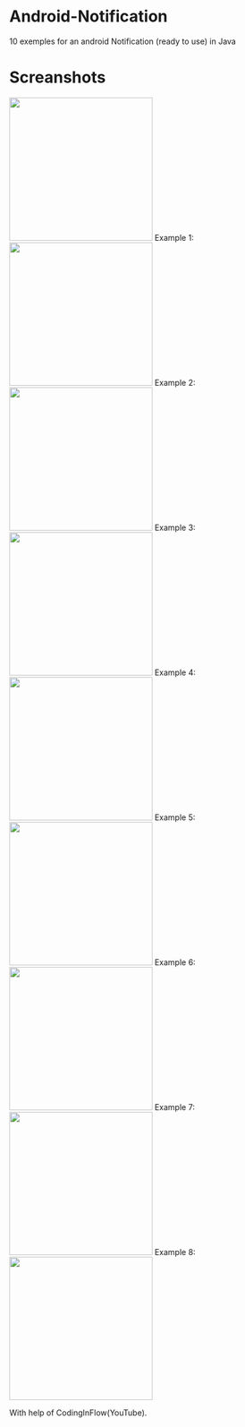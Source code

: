 # Android-Notification
10 exemples for an android Notification (ready to use) in Java

# Screanshots
<img src="https://user-images.githubusercontent.com/88589019/206722347-3d745234-03a1-4e7f-a3de-922e52ed512b.jpg" width="256">
Example 1:
<img src="https://user-images.githubusercontent.com/88589019/206745054-96b9a872-af75-4074-bedb-e66ac2669a1d.jpg" width="256">
Example 2:
<img src="https://user-images.githubusercontent.com/88589019/206745058-7271b0eb-ad60-421e-bde9-facdcf653595.jpg" width="256">
Example 3:
<img src="https://user-images.githubusercontent.com/88589019/206745060-7d314511-0b1a-45cc-b080-2e103de5609c.jpg" width="256">
Example 4:
<img src="https://user-images.githubusercontent.com/88589019/206745075-6d49aff0-d37e-4056-964c-8a6f003fe746.jpg" width="256">
Example 5:
<img src="https://user-images.githubusercontent.com/88589019/206745064-0b21512d-797e-4af1-ad13-7233418f1a02.jpg" width="256">
Example 6:
<img src="https://user-images.githubusercontent.com/88589019/206745068-243091e9-8c2a-42b6-b5b4-75dfbac385a3.jpg" width="256">
Example 7:
<img src="https://user-images.githubusercontent.com/88589019/206745071-c121e541-a7e0-4fdc-a9a6-dabd210a7a24.jpg" width="256">
Example 8:
<img src="https://user-images.githubusercontent.com/88589019/206745072-59a6b0d4-79bd-4d4f-a59e-483de167f2b2.jpg" width="256">


With help of CodingInFlow(YouTube).
